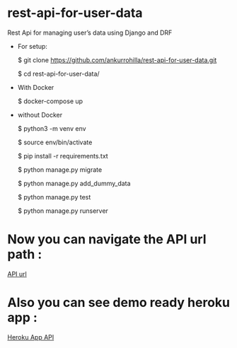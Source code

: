 # rest-api-for-user-data
Rest Api for managing user’s data using Django and DRF

* For setup:

    $ git clone https://github.com/ankurrohilla/rest-api-for-user-data.git
    
    $ cd rest-api-for-user-data/
    

* With Docker
    
    $ docker-compose up

* without Docker 

    $  python3 -m venv env
    
    $  source env/bin/activate
    
    $  pip install -r requirements.txt
    
    $  python manage.py migrate
    
    $ python manage.py add_dummy_data
    
    $ python manage.py test
    
    $ python manage.py runserver
    

# Now you can navigate the API url path : 
 [API url](http://127.0.0.1:8000/api/users/)
 
# Also you can see demo ready heroku app :

 [Heroku App API](https://drf-api-users.herokuapp.com/api/users/)